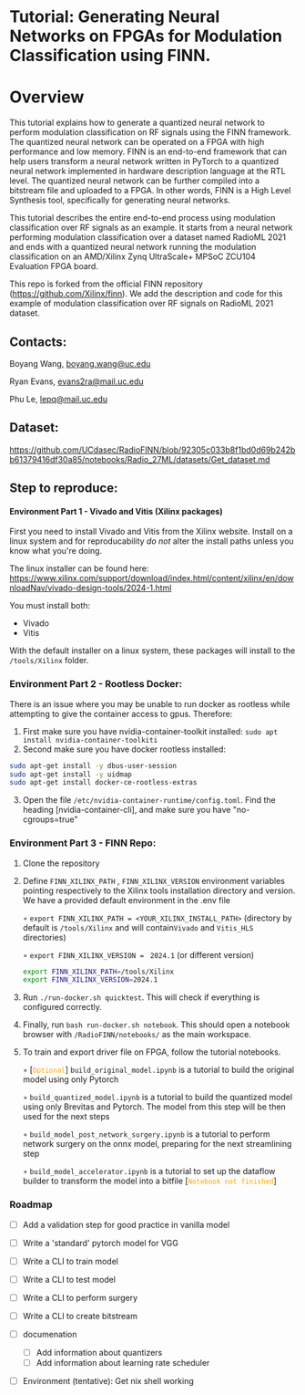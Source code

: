 # Tutorial: Generating Neural Networks on FPGAs for Modulation Classification using FINN.

# Overview 

This tutorial explains how to generate a quantized neural network to perform modulation classification on RF signals using the FINN framework. The quantized neural network can be operated on a FPGA with high performance and low memory. FINN is an end-to-end framework that can help users transform a neural network written in PyTorch to a quantized neural network implemented in hardware description language at the RTL level. The quantized neural network can be further compiled into a bitstream file and uploaded to a FPGA. In other words, FINN is a High Level Synthesis tool, specifically for generating neural networks.

This tutorial describes the entire end-to-end process using modulation classification over RF signals as an example. It starts from a neural network performing modulation classification over a dataset named RadioML 2021 and ends with a quantized neural network running the modulation classification on an AMD/Xilinx Zynq UltraScale+ MPSoC ZCU104 Evaluation FPGA board.

This repo is forked from the official FINN repository (https://github.com/Xilinx/finn). We add the description and code for this example of modulation classification over RF signals on RadioML 2021 dataset.  

## Contacts:
Boyang Wang, boyang.wang@uc.edu

Ryan Evans, evans2ra@mail.uc.edu

Phu Le, lepq@mail.uc.edu

## Dataset:
https://github.com/UCdasec/RadioFINN/blob/92305c033b8f1bd0d69b242bb61379416df30a85/notebooks/Radio_27ML/datasets/Get_dataset.md

## Step to reproduce:

#### Environment Part 1 - Vivado and Vitis (Xilinx packages)
First you need to install Vivado and Vitis from the Xilinx website. Install on a linux system and
for reproducability _do not_ alter the install paths unless you know what you're doing. 

The linux installer can be found here: https://www.xilinx.com/support/download/index.html/content/xilinx/en/downloadNav/vivado-design-tools/2024-1.html

You must install both:
- Vivado 
- Vitis 

With the default installer on a linux system, these packages will install to the `/tools/Xilinx` folder. 


### Environment Part 2 - Rootless Docker:
There is an issue where you may be unable to run docker as rootless while attempting to give the container access to gpus. Therefore:

1. First make sure you have nvidia-container-toolkit installed: `sudo apt install nvidia-container-toolkiti`
2. Second make sure you have docker rootless installed: 
```bash
sudo apt-get install -y dbus-user-session
sudo apt-get install -y uidmap
sudo apt-get install docker-ce-rootless-extras
```
3. Open the file `/etc/nvidia-container-runtime/config.toml`. Find the heading [nvidia-container-cli], and make sure you have "no-cgroups=true"


### Environment Part 3 - FINN Repo:

1. Clone the repository
2. Define ```FINN_XILINX_PATH``` , ```FINN_XILINX_VERSION``` environment variables pointing respectively to the Xilinx tools installation directory and version. We have a provided default environment in the .env file 

   ◦ ```export FINN_XILINX_PATH = <YOUR_XILINX_INSTALL_PATH>``` (directory by default is `/tools/Xilinx` and will contain`Vivado` and `Vitis_HLS` directories)
   
   ◦ ```export FINN_XILINX_VERSION = ``` ```2024.1``` (or different version)

   ```bash
   export FINN_XILINX_PATH=/tools/Xilinx
   export FINN_XILINX_VERSION=2024.1
   ```

4. Run ```./run-docker.sh quicktest```. This will check if everything is configured correctly. 
5. Finally, run ```bash run-docker.sh notebook```. This should open a notebook browser with ```/RadioFINN/notebooks/``` as the main workspace.
6. To train and export driver file on FPGA, follow the tutorial notebooks.

   ◦ [<code style="color : orange">Optional</code>] `build_original_model.ipynb` is a tutorial to build the original model using only Pytorch
   
   ◦ `build_quantized_model.ipynb` is a tutorial to build the quantized model using only Brevitas and Pytorch. The model from this step will be then used for the next steps

   ◦ `build_model_post_network_surgery.ipynb` is a tutorial to perform network surgery on the onnx model, preparing for the next streamlining step

   ◦ `build_model_accelerator.ipynb` is a tutorial to set up the dataflow builder to transform the model into a bitfile [<code style="color : orange">Notebook not finished</code>]


### Roadmap 

- [ ] Add a validation step for good practice in vanilla model 
- [ ] Write a 'standard' pytorch model for VGG 
- [ ] Write a CLI to train model 
- [ ] Write a CLI to test model 
- [ ] Write a CLI to perform surgery
- [ ] Write a CLI to create bitstream
- [ ] documenation
    - [ ] Add information about quantizers
    - [ ] Add information about learning rate scheduler
- [ ] Environment (tentative): Get nix shell working 


